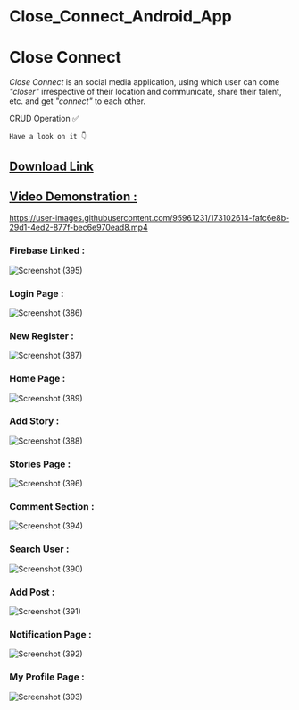 # Close_Connect_Android_App

<h1>Close Connect</h1>

*Close Connect* is an social media application, using which user can come *"closer"* irrespective of their location and communicate, share their talent, etc. and get *"connect"* to each other.

CRUD Operation ✅

`Have a look on it 👇`


[<h2> Download Link </h2>](https://github.com/YourOwnItsMeDHC/Close_Connect_Android_App/tree/master/Apk)

[<h2> Video Demonstration : </h2>](https://youtu.be/Kp3f0e_FLME)

https://user-images.githubusercontent.com/95961231/173102614-fafc6e8b-29d1-4ed2-877f-bec6e970ead8.mp4

<h3>  Firebase Linked : </h3>

![Screenshot (395)](https://user-images.githubusercontent.com/95961231/173057012-26c163e9-9522-4351-8776-625c7e97b77a.png)


<h3> Login Page :   </h3>

![Screenshot (386)](https://user-images.githubusercontent.com/95961231/173055802-c5c741de-e010-4f60-adef-8880077b2d7e.png)

<h3> New Register :  </h3>
  
![Screenshot (387)](https://user-images.githubusercontent.com/95961231/173055861-b3c71ec0-2c16-41d7-8d97-85356ec8a806.png)

<h3> Home Page : </h3>

![Screenshot (389)](https://user-images.githubusercontent.com/95961231/173056502-a2759b67-6596-4c3f-b6b9-c9386e82f59d.png)

<h3> Add Story :   </h3>

![Screenshot (388)](https://user-images.githubusercontent.com/95961231/173055904-3b0b2f08-b732-4b0b-832e-38defc2d6dee.png)

<h3> Stories Page : </h3>

![Screenshot (396)](https://user-images.githubusercontent.com/95961231/173057455-7786b9d1-8c37-4c94-b665-790c7de6ee3a.png)

<h3> Comment Section : </h3>

![Screenshot (394)](https://user-images.githubusercontent.com/95961231/173056570-7846a996-c3b0-4bc7-a2c3-7166c2ff3900.png)

<h3> Search User : </h3>

![Screenshot (390)](https://user-images.githubusercontent.com/95961231/173056522-3e7c6cd3-02d9-4119-af71-e59e2c2c9e09.png)

<h3> Add Post : </h3>

![Screenshot (391)](https://user-images.githubusercontent.com/95961231/173056534-af8f9de1-36cc-441c-b400-f5d9fa930332.png)


<h3> Notification Page : </h3>

![Screenshot (392)](https://user-images.githubusercontent.com/95961231/173056550-71c1a5b4-3a92-4a7a-a1da-298a90c074ab.png)

<h3> My Profile Page : </h3>

![Screenshot (393)](https://user-images.githubusercontent.com/95961231/173056563-5f22bfaf-af04-4264-a6ae-4178b0eb5f9f.png)
